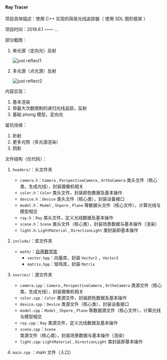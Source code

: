 #### Ray Tracer

项目具体描述：使用 C++ 实现的简易光线追踪器（ 使用 SDL 图形框架 ）

项目时间：2018.6.1 —— ...

部分截图：

1. 单光源（定向光）反射

    ![just reflect1](https://image.ibb.co/hmGj5J/WX20180614_114036_2x.png)

2. 多光源（点光源）反射

    ![just reflect2](https://image.ibb.co/hq7kCy/WX20180614_113758_2x.png)

内容实现：

1. 基本渲染
2. 带最大次数限制的递归光线追踪，反射
3. 基础 phong 模型，定向光

留坑待填：

1. 折射
2. 更多光照（多光源渲染）
3. 阴影

文件结构（仅代码）：

1. `headers/`：头文件夹
    + `camera.h`：`Camera` , `PerspectiveCamera` , `OrthoCamera` 类头文件（核心类，生成光线），封装摄像机相关
    + `color.h`：`Color` 类头文件，封装颜色数据及基本操作
    + `device.h`：`Device` 类头文件（核心类），封装设备接口
    + `model.h`：`Model` , `Shpere` , `Plane` 等数据头文件（核心文件），计算光线与模型相交
    + `ray.h`：`Ray` 类头文件，定义光线数据及基本操作
    + `scene.h`：`Scene` 类头文件（核心类），封装场景数据与基本操作（渲染）
    + `light.h`: `LightMaterial` , `DirectionLight` 类封装即基本操作
2. `include/`：库文件夹
    + `math/`：[自用数学库](https://github.com/KsGin/Math-Lib)
        + `vector.hpp`：向量库，封装 `Vector2` ，`Vector2`
        + `matrix.hpp`：矩阵库，封装 `Matrix`
3. `sources/`：源文件夹
    + `camera.cpp`：`Camera` , `PerspectiveCamera` , `OrthoCamera` 类源文件（核心类，生成光线），封装摄像机相关
    + `color.cpp`：`Color` 类源文件，封装颜色数据及基本操作
    + `device.cpp`：`Device` 类源文件（核心类），封装设备接口
    + `model.cpp`：`Model` , `Shpere` , `Plane` 等数据源文件（核心文件），计算光线与模型相交
    + `ray.cpp`：`Ray` 类源文件，定义光线数据及基本操作
    + `scene.cpp`：`Scene` 类源文件（核心类），封装场景数据与基本操作（渲染）
    + `light.cpp`: `LightMaterial` , `DirectionLight` 类封装即基本操作

4. `main.cpp` ：main 文件（入口）




